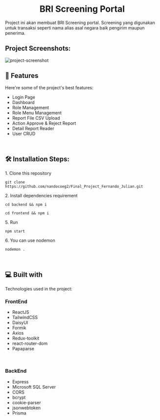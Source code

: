 <h1 align="center" id="title">BRI Screening Portal</h1>

<p id="description">Project ini akan membuat BRI Screening portal. Screening yang digunakan untuk transaksi seperti nama alias asal negara baik pengirim maupun penerima.</p>

<h2>Project Screenshots:</h2>

<img src="https://i.ibb.co/0CYHG8d/sadwe.png" alt="project-screenshot">

  
  <br/>
<h2>🧐 Features</h2>

Here're some of the project's best features:

*   Login Page
*   Dashboard
*   Role Management
*   Role Menu Management
*   Report File CSV Upload
*   Action Approve & Reject Report
*   Detail Report Reader
*   User CRUD
<br/>
<h2>🛠️ Installation Steps:</h2>

<p>1. Clone this repository</p>

```
git clone https://github.com/nandocoeg2/Final_Project_Fernando_Julian.git
```

<p>2. Install dependencies requirement</p>

```
cd backend && npm i
```

```
cd frontend && npm i
```

<p>5. Run</p>

```
npm start
```

<p>6. You can use nodemon</p>

```
nodemon .
```

  <br/>
  
<h2>💻 Built with</h2>

Technologies used in the project:
<h3>FrontEnd</h3>

*   ReactJS
*   TailwindCSS
*   DaisyUI
*   Formik
*   Axios
*   Redux-toolkit
*   react-router-dom
*   Papaparse


<br/>
<h3>BackEnd</h3>

*   Express
*   Microsoft SQL Server
*   CORS
*   bcrypt
*   cookie-parser
*   jsonwebtoken
*   Prisma

